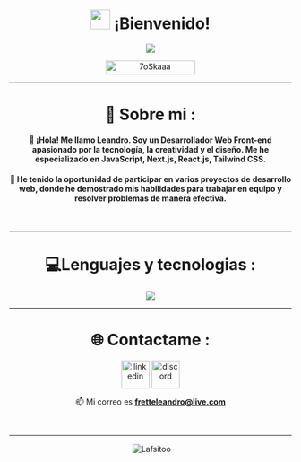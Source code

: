<h1 align="center"><img src="https://media.giphy.com/media/hvRJCLFzcasrR4ia7z/giphy.gif" width="35"> ¡Bienvenido!</h1>

<p align="center">
  <a href="https://github.com/jaypavasiya"><img src="https://readme-typing-svg.herokuapp.com?color=%23C8BE25&lines=Soy+Front+End+Developer;JavaScript%20|%20React.js%20|%20Next.js%20&center=true&width=500&height=50"></a>
</p>
<p align="center"> 
	<img src="https://komarev.com/ghpvc/?username=your-github-username&style=for-the-badge&color=yellow" alt="7oSkaaa" height=25px, width=160px/>
 <p/>
<hr/>

<div align="center">
  
# 💫 Sobre mi :

<h4>
👋 ¡Hola! Me llamo Leandro. Soy un Desarrollador Web Front-end apasionado por la tecnología, la creatividad y el diseño. Me he especializado en JavaScript, Next.js, React.js, Tailwind CSS.</h4>
 <h4>
🚀 He tenido la oportunidad de participar en varios proyectos de desarrollo web, donde he demostrado mis habilidades para trabajar en equipo y resolver problemas de manera efectiva.
</h4>
<div/>
<br/>
<hr/>
  
<div align="center">

# 💻Lenguajes y tecnologias : 

<p align="center">
<a href="https://skillicons.dev">
  <img src="https://skillicons.dev/icons?i=js,html,css,figma,git,nextjs,postman,react,tailwind,threejs,vercel,vite,vscode&perline=14" />
<a/>
<p/>  
<hr/>

# 🌐 Contactame :
  
<p align="center">
<a href="https://www.linkedin.com/in/leandro-ariel-frette/" target="blank"><img align="center" src="https://skillicons.dev/icons?i=linkedin" alt="linkedin" height="50" width="50" /></a>
<a href="https://discord.gg//Lafsitoo#4291" target="blank"><img align="center" src="https://skillicons.dev/icons?i=discord" alt="discord" height="50" width="50" /></a>

📫 Mi correo es **fretteleandro@live.com**
</p>
<div/>
<br/>
<hr/>

<p>&nbsp;<img align="center" src="https://github-readme-stats.vercel.app/api?username=Lafsitoo&show_icons=true&locale=en" alt="Lafsitoo" /></p>
